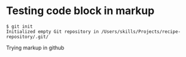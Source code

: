 # Testing code block in markup
```
$ git init
Initialized empty Git repository in /Users/skills/Projects/recipe-repository/.git/
```
















Trying markup in github 

